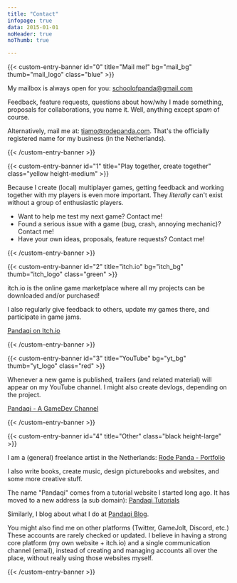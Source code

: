 ```yaml
---
title: "Contact"
infopage: true
data: 2015-01-01
noHeader: true
noThumb: true

---
```


{{< custom-entry-banner id="0" title="Mail me!" bg="mail_bg" thumb="mail_logo" class="blue" >}}

My mailbox is always open for you: [schoolofpanda@gmail.com](mailto:schoolofpanda@gmail.com)

Feedback, feature requests, questions about how/why I made something, proposals for collaborations, you name it. Well, anything except _spam_ of course.

Alternatively, mail me at: [tiamo@rodepanda.com](mailto:tiamo@rodepanda.com). That's the officially registered name for my business (in the Netherlands).

{{< /custom-entry-banner >}}

{{< custom-entry-banner id="1" title="Play together, create together" class="yellow height-medium" >}}

Because I create (local) multiplayer games, getting feedback and working together with my players is even more important. They _literally_ can't exist without a group of enthusiastic players.
- Want to help me test my next game? Contact me!
- Found a serious issue with a game (bug, crash, annoying mechanic)? Contact me!
- Have your own ideas, proposals, feature requests? Contact me!

{{< /custom-entry-banner >}}

{{< custom-entry-banner id="2" title="itch.io" bg="itch_bg" thumb="itch_logo" class="green" >}}

itch.io is the online game marketplace where all my projects can be downloaded and/or purchased!

I also regularly give feedback to others, update my games there, and participate in game jams.

<a href="https://pandaqi.itch.io" class="btn">Pandaqi on Itch.io</a>

{{< /custom-entry-banner >}}

{{< custom-entry-banner id="3" title="YouTube" bg="yt_bg" thumb="yt_logo" class="red" >}}

Whenever a new game is published, trailers (and related material) will appear on my YouTube channel. I might also create devlogs, depending on the project.

<a href="https://www.youtube.com/channel/UCUegxnNkcycM67gvyeD4CEQ" class="btn">Pandaqi - A GameDev Channel</a>

{{< /custom-entry-banner >}}

{{< custom-entry-banner id="4" title="Other" class="black height-large" >}}

I am a (general) freelance artist in the Netherlands: [Rode Panda - Portfolio](https://rodepanda.com)

I also write books, create music, design picturebooks and websites, and some more creative stuff.

The name "Pandaqi" comes from a tutorial website I started long ago. It has moved to a new address (a sub domain): [Pandaqi Tutorials](https://pandaqi.com/tutorials)

Similarly, I blog about what I do at [Pandaqi Blog](https://pandaqi.com/blog).

You might also find me on other platforms (Twitter, GameJolt, Discord, etc.) These accounts are rarely checked or updated. I believe in having a strong core platform (my own website + itch.io) and a single communication channel (email), instead of creating and managing accounts all over the place, without really using those websites myself.

{{< /custom-entry-banner >}}



